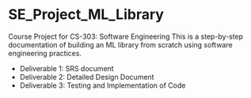 # SE_Project_ML_Library
Course Project for CS-303: Software Engineering
This is a step-by-step documentation of building an ML library from scratch using software engineering practices.

- Deliverable 1: SRS document
- Deliverable 2: Detailed Design Document
- Deliverable 3: Testing and Implementation of Code
